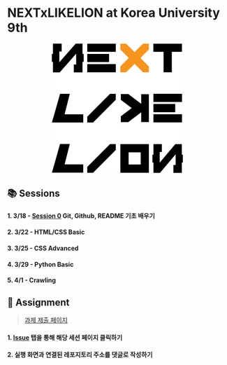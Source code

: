 # NEXTxLIKELION at Korea University 9th
<div style="text-align:center">
<img width="300px" src="https://raw.githubusercontent.com/NEXT-LIKELION/NEXTx9th/master/img/logo.png">
</div>

## 📚 Sessions
#### 1. 3/18 - [Session 0](https://github.com/NEXT-LIKELION/NEXTx9th/tree/master/Session0) Git, Github, README 기초 배우기 
#### 2. 3/22 - HTML/CSS Basic
#### 3. 3/25 - CSS Advanced
#### 4. 3/29 - Python Basic
#### 5. 4/1 - Crawling

## 📑 Assignment
> [과제 제출 페이지](https://github.com/NEXT-LIKELION/NEXTx9th/issues)
#### 1. [Issue](https://github.com/NEXT-LIKELION/NEXTx9th/issues) 탭을 통해 해당 세션 페이지 클릭하기
#### 2. 실행 화면과 연결된 레포지토리 주소를 댓글로 작성하기
